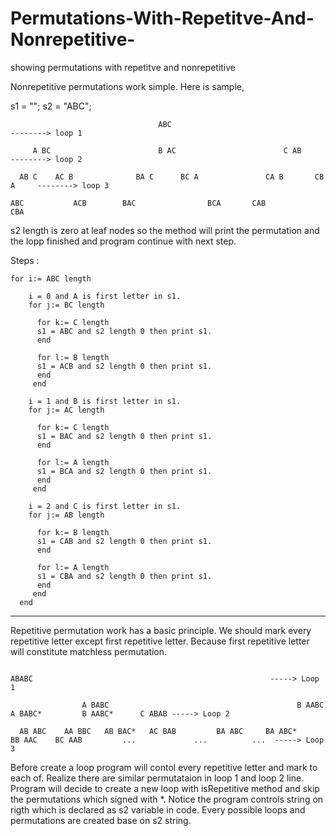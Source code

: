 # Permutations-With-Repetitve-And-Nonrepetitive-
showing permutations with repetitve and nonrepetitive

Nonrepetitive permutations work simple. Here is sample,

s1 = "";
s2 = "ABC";

                                     ABC                                         --------> loop 1

         A BC                        B AC                        C AB            --------> loop 2

      AB C    AC B              BA C      BC A               CA B       CB A     --------> loop 3

    ABC           ACB        BAC                BCA       CAB               CBA   
  s2 length is zero at leaf nodes so the method will print the permutation and the lopp finished and program continue with next step.
                                                                                        
                                                                                        
Steps : 

    for i:= ABC length
    
        i = 0 and A is first letter in s1.
        for j:= BC length
      
          for k:= C length
          s1 = ABC and s2 length 0 then print s1.
          end
      
          for l:= B length
          s1 = ACB and s2 length 0 then print s1.
          end
         end  
  
        i = 1 and B is first letter in s1.
        for j:= AC length
  
          for k:= C length
          s1 = BAC and s2 length 0 then print s1.
          end
      
          for l:= A length
          s1 = BCA and s2 length 0 then print s1.
          end
         end 
   
        i = 2 and C is first letter in s1.
        for j:= AB length
      
          for k:= B length
          s1 = CAB and s2 length 0 then print s1.
          end
      
          for l:= A length
          s1 = CBA and s2 length 0 then print s1.
          end
         end
      end   
    
***********************************************************************************************************************************************************    
    
 Repetitive permutation work has a basic principle. We should mark every repetitive letter except first repetitive letter. Because first repetitive letter
 will constitute matchless permutation.
 
    
    
                                                                          ABABC                                                     -----> Loop 1
          
                    A BABC                                          B AABC                      A BABC*         B AABC*      C ABAB -----> Loop 2

      AB ABC    AA BBC   AB BAC*   AC BAB         BA ABC     BA ABC*     BB AAC    BC AAB         ...             ...          ...  -----> Loop 3        

                      
Before create a loop program will contol every repetitive letter and mark to each of. Realize there are similar permutataion in loop 1 and loop 2 line. Program will decide to create a new loop with isRepetitive method and skip the permutations which signed with *. Notice the program controls string on rigth which is declared as s2 variable in code. Every possible loops and permutations are created base on s2 string.

           
                       
                
    
    
    
    
    
